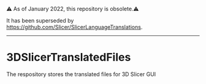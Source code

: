 :warning: As of January 2022, this repository is obsolete.:warning:

It has been superseded by https://github.com/Slicer/SlicerLanguageTranslations.

----

# 3DSlicerTranslatedFiles
The respository stores the translated files for 3D Slicer GUI
